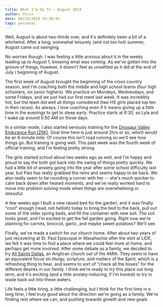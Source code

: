 ```yaml
---
title: What I'm Up To - August 2024
author: Chris
date: 08/24/2024 14:38:43 
tags: personal
---
```


Well, August is about two-thirds over, and it's definitely been a bit of a whirlwind. After a long, somewhat leisurely (and not *too* hot) summer, August came out swinging.

No worries though. I was feeling a little anxious about it in the weeks leading up to August 1, knowing what was coming. As we've gotten into the groove of things, however, it doesn't feel as unsettled as it did at the end of July / beginning of August.

The first week of August brought the beginning of the cross country season, and I'm coaching both the middle and high school teams (four high schoolers, six junior highers). We practice on Mondays, Wednesdays, and some Fridays, and we just had our first meet last week. It was incredibly hot, but the team did well all things considered (two HS girls placed top ten in their races). As always, I love coaching even if it means giving up a little time in the evenings to get to sleep early. Practice starts at 6:30, so Lyla and I wake up around 5:50 AM on those days.

In a similar mode, I also started seriously training for the [Dinosaur Valley Endurance Run (25K)](https://www.theactivejoe.com/dinosaurvalley). Goal time here is just around 2hrs or so, which would be an 8 minute mile. Of course this isn't road running so we'll see how things go. But training is going well. This past week was the fourth week of official training, and I'm feeling pretty strong.

The girls started school about two weeks ago as well, and I'm happy and proud to say the both got back into the swing of things pretty quickly. We had a little bit of anxiety going into the year after some school difficulty last year, but Pais has really grabbed the reins and seems happy to be back. We also really seem to be rounding a corner with her -- she's much quicker to calm back down after heated moments, and we've really worked hard to move into problem solving mode when things are overwhelming or stressful.

A few weeks ago I built a new raised bed for the garden, and it was finally "cool" enough (read, not hellish) today to bring the bed to the back, pull out some of the older spring beds, and fill the container with new soil. The soil looks great, and I'm excited to get the fall garden going. Right now we're planning for carrots, broccoli, garlic, and maybe sweet potatoes? We'll see.

Finally, we've made a switch for our church home. After about two years of just recovering at St. Paul Episcopal in Waxahachie after the stint at LIDE, we felt it was time to find a place where we could feel more at home, and perhaps get more involved. After some debate as a family, we decided to try [All Saints Dallas](https://asd.church/), an Anglican church out of the AMIA. They seem to have an equivalent focus on liturgy, scripture, and matters of the Spirit, which is a refreshing thing to hear, and seems to sort of "check all the boxes" for the different desires in our family. I think we're ready to try this place out long term, and it's exciting (and a little anxiety-inducing, if I'm honest) to try to wade back out into these waters.

Life feels a little tiring, a little challenging, but I think for the first time in a long time, I feel truly good about the direction we're going as a family. We're finding rest where we can, and pushing towards growth and new goals.